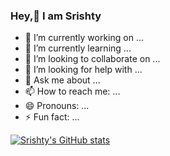 ### Hey,👋 I am Srishty 

<!--
**srishtyy/srishtyy** is a ✨ _special_ ✨ repository because its `README.md` (this file) appears on your GitHub profile.

Here are some ideas to get you started: -->

- 🔭 I’m currently working on ...
- 🌱 I’m currently learning ...
- 👯 I’m looking to collaborate on ...
- 🤔 I’m looking for help with ...
- 💬 Ask me about ...
- 📫 How to reach me: ...
- 😄 Pronouns: ...
- ⚡ Fun fact: ...

    
[![Srishty's GitHub stats](https://github-readme-stats.vercel.app/api?username=srishtyy)](https://github.com/srishtyy/github-readme-stats)
    
